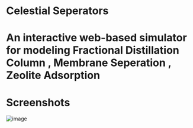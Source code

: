 # Celestial Seperators

# An interactive web-based simulator for modeling Fractional Distillation Column , Membrane Seperation , Zeolite Adsorption

# Screenshots
![image](https://github.com/user-attachments/assets/7ff39f40-feac-4e6e-8304-3005612ebc2c)
